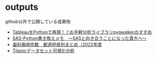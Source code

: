 # outputs
github以外で公開している成果物

- [TableauをPythonで再現！？お手軽分析ライブラリpygwalkerのすすめ](https://note.com/cograph_data/n/na02cbfeb35b7)
- [SAS-Python書き換えメモ　～SASと向き合うことになった貴方へ～](https://note.com/cograph_data/n/n3147bba49ed2)
- [歯科傷病件数　都道府県別まとめ（2022年度](https://public.tableau.com/app/profile/yutaro.wada4236/viz/2022_17214083404750/2_1)
- [Titanicデータセット可視化分析](https://public.tableau.com/shared/7N4FZMNCH?:display_count=n&:origin=viz_share_link)
